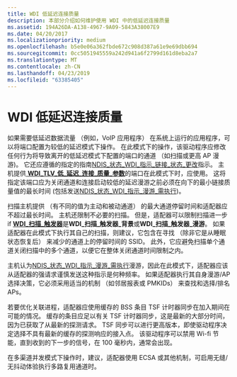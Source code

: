 ```yaml
---
title: WDI 低延迟连接质量
description: 本部分介绍如何维护使用 WDI 中的低延迟连接质量
ms.assetid: 194A26DA-A138-4967-9A09-5843A38007E9
ms.date: 04/20/2017
ms.localizationpriority: medium
ms.openlocfilehash: b5e0e06a362fbde672c908d387a61e9e69dbb694
ms.sourcegitcommit: 0cc5051945559a242d941a6f2799d161d8eba2a7
ms.translationtype: MT
ms.contentlocale: zh-CN
ms.lasthandoff: 04/23/2019
ms.locfileid: "63385405"
---
```

# <a name="wdi-low-latency-connection-quality"></a>WDI 低延迟连接质量


如果需要低延迟数据流量 （例如，VoIP 应用程序） 在系统上运行的应用程序，可以将端口配置为较低的延迟模式下操作。 在此模式下的操作，该驱动程序应修改任何行为将导致离开的低延迟模式下配置的端口的通道 （如扫描或更高 AP 漫游)。 它还应遵循的指定的指南[NDIS\_状态\_WDI\_指示\_链接\_状态\_更改](https://msdn.microsoft.com/library/windows/hardware/dn925638)指示。 主机提供[ **WDI\_TLV\_低\_延迟\_连接\_质量\_参数**](https://msdn.microsoft.com/library/windows/hardware/dn897843)的端口在此模式下时，应使用。 这将指定该端口应为关闭通道和连接启动较低的延迟漫游之前必须在向下的最小链接质量值的最长时间 (包括发送[NDIS\_状态\_WDI\_指示\_漫游\_需执行](https://msdn.microsoft.com/library/windows/hardware/dn925648))。

扫描主机提供 （有不同的值为主动和被动通道） 的最大通道停留时间和适配器应不超过最长时间。 主机还限制不必要的扫描。 但是，适配器可以限制扫描进一步 if [ **WDI\_扫描\_触发器**](https://msdn.microsoft.com/library/windows/hardware/dn926114)是**WDI\_扫描\_触发器\_背景**或**WDI\_扫描\_触发器\_漫游**。 如果适配器在此模式下执行其自己的扫描，则建议，它包含在寻找 （除非它是从睡眠状态恢复后） 来减少的通道上的停留时间的 SSID。 此外，它应避免扫描单个通道关闭扫描中的多个通道，以便它在整体关闭通道时间限制之内。

主机认为[NDIS\_状态\_WDI\_指示\_漫游\_需执行](https://msdn.microsoft.com/library/windows/hardware/dn925648)漫游，因此在此模式下，适配器应该从适配器的强请求谨慎发送这种指示是何种频率。 如果适配器执行其自身漫游/AP 选择决策，它必须采用适当的机制 （如邻居报表或 PMKIDs） 来查找和选择/排名 APs。

若要优化关联进程，适配器应使用缓存的 BSS 条目 TSF 计时器同步在加入期间在可能的情况。 缓存的条目应足以有关 TSF 计时器同步，这是最新的大部分时间，因为已获取了从最新的探测请求。 TSF 同步可以进行更高版本，即使驱动程序决定选择不具有最新的缓存的探测响应的接入点。 该驱动程序可以禁用 Wi-fi 节能，直到收到的下一步的信号，在 100 毫秒内，通常会出现。

在多渠道并发模式下操作时，建议，适配器使用 ECSA 或其他机制，可启用无缝/无抖动体验执行多路复用通道时。

 

 





